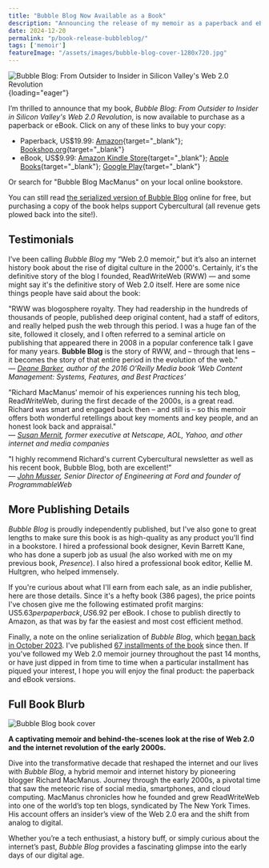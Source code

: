 ```yaml
---
title: "Bubble Blog Now Available as a Book"
description: "Announcing the release of my memoir as a paperback and eBook. Fourteen months after I began serialising my book online, here on Cybercultural, you can now purchase a paper copy." 
date: 2024-12-20
permalink: "p/book-release-bubbleblog/"
tags: ['memoir']
featureImage: "/assets/images/bubble-blog-cover-1280x720.jpg"
---
```


![Bubble Blog: From Outsider to Insider in Silicon Valley's Web 2.0 Revolution](/assets/images/33d48ded-f999-4173-8440-9d752446428b_3400x2134.jpg){loading="eager"}

I’m thrilled to announce that my book, *Bubble Blog: From Outsider to Insider in Silicon Valley's Web 2.0 Revolution*, is now available to purchase as a paperback or eBook. Click on any of these links to buy your copy:

*   Paperback, US$19.99: [Amazon](https://www.amazon.com/Bubble-Blog-Outsider-Insider-Revolution/dp/B0DQKRB3P5?&linkCode=ll1&tag=richardmacman-20&linkId=b38f92f2c0bd2c9f05cda3a07413fd40&language=en_US&ref_=as_li_ss_tl){target="_blank"}; [Bookshop.org](https://bookshop.org/p/books/bubble-blog-from-outsider-to-insider-in-silicon-valley-s-web-2-0-revolution-richard-macmanus/22135084){target="_blank"}
*   eBook, US$9.99: [Amazon Kindle Store](https://www.amazon.com/Bubble-Blog-Outsider-Insider-Revolution-ebook/dp/B0DQJQ4LJ9?&linkCode=ll1&tag=richardmacman-20&linkId=63e982f1c9d1ded8c83666d8b6917ff7&language=en_US&ref_=as_li_ss_tl){target="_blank"}; [Apple Books](http://books.apple.com/us/book/id6739734992){target="_blank"}; [Google Play](https://play.google.com/store/books/details?id=Sug5EQAAQBAJ){target="_blank"}

Or search for "Bubble Blog MacManus" on your local online bookstore. 

You can still read [the serialized version of Bubble Blog](/p/roadmap-bubbleblog/) online for free, but purchasing a copy of the book helps support Cybercultural (all revenue gets plowed back into the site!). 

## Testimonials

I’ve been calling *Bubble Blog* my “Web 2.0 memoir,” but it’s also an internet history book about the rise of digital culture in the 2000's. Certainly, it's the definitive story of the blog I founded, ReadWriteWeb (RWW) — and some might say it's the definitive story of Web 2.0 itself. Here are some nice things people have said about the book:

"RWW was blogosphere royalty. They had readership in the hundreds of thousands of people, published deep original content, had a staff of editors, and really helped push the web through this period. I was a huge fan of the site, followed it closely, and I often referred to a seminal article on publishing that appeared there in 2008 in a popular conference talk I gave for many years. **Bubble Blog** is the story of RWW, and – through that lens – it becomes the story of that entire period in the evolution of the web."  
— *[Deane Barker](https://deanebarker.net/library/titles/bubble-blog/), author of the 2016 O’Reilly Media book ‘Web Content Management: Systems, Features, and Best Practices’*

"Richard MacManus’ memoir of his experiences running his tech blog, ReadWriteWeb, during the first decade of the 2000s, is a great read. Richard was smart and engaged back then – and still is – so this memoir offers both wonderful retellings about key moments and key people, and an honest look back and appraisal."  
— *[Susan Mernit](https://susanmernit.substack.com/p/41-cyb-ai-web-memoirs-and-wintery), former executive at Netscape, AOL, Yahoo, and other internet and media companies*

"I highly recommend Richard's current Cybercultural newsletter as well as his recent book, Bubble Blog, both are excellent!"  
— *[John Musser](https://www.linkedin.com/feed/update/urn:li:activity:7336143785615077377/), Senior Director of Engineering at Ford and founder of ProgrammableWeb*


## More Publishing Details

*Bubble Blog* is proudly independently published, but I've also gone to great lengths to make sure this book is as high-quality as any product you'll find in a bookstore. I hired a professional book designer, Kevin Barrett Kane, who has done a superb job as usual (he also worked with me on my previous book, *Presence*). I also hired a professional book editor, Kellie M. Hultgren, who helped immensely. 

If you're curious about what I'll earn from each sale, as an indie publisher, here are those details. Since it's a hefty book (386 pages), the price points I've chosen give me the following estimated profit margins: US$5.63 per paperback, US$6.92 per eBook. I chose to publish directly to Amazon, as that was by far the easiest and most cost efficient method.

Finally, a note on the online serialization of *Bubble Blog*, which [began back in October 2023](/p/bubble-blog-web20-memoir/). I've published [67 installments of the book](/p/roadmap-bubbleblog/) since then. If you've followed my Web 2.0 memoir journey throughout the past 14 months, or have just dipped in from time to time when a particular installment has piqued your interest, I hope you will enjoy the final product: the paperback and eBook versions.

## Full Book Blurb

![Bubble Blog book cover](/assets/images/5bb99c88-7e3e-4ea2-ad9f-3d32600357a5_3400x2134.jpg "Bubble Blog book cover")

**A captivating memoir and behind-the-scenes look at the rise of Web 2.0 and the internet revolution of the early 2000s.**

Dive into the transformative decade that reshaped the internet and our lives with *Bubble Blog*, a hybrid memoir and internet history by pioneering blogger Richard MacManus. Journey through the early 2000s, a pivotal time that saw the meteoric rise of social media, smartphones, and cloud computing. MacManus chronicles how he founded and grew ReadWriteWeb into one of the world’s top ten blogs, syndicated by The New York Times. His account offers an insider’s view of the Web 2.0 era and the shift from analog to digital.

Whether you’re a tech enthusiast, a history buff, or simply curious about the internet’s past, *Bubble Blog* provides a fascinating glimpse into the early days of our digital age.


